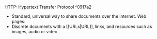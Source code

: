 HTTP: Hypertext Transfer Protocol ^0917a2
- Standard, universal way to share documents over the internet.
Web pages:
- Discrete documents with a [[URLs|URL]], links, and resources such as images, audio or video